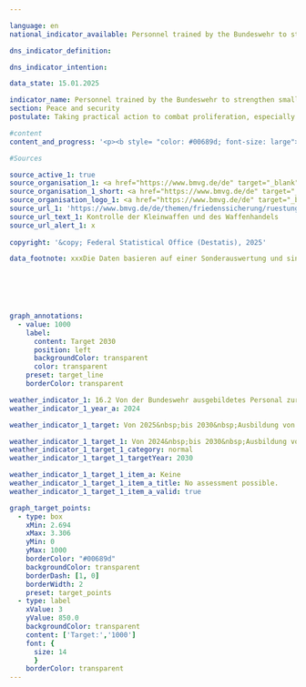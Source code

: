 ```yaml
---

language: en        
national_indicator_available: Personnel trained by the Bundeswehr to strengthen small arms control and ammunition security        

dns_indicator_definition:         

dns_indicator_intention:         

data_state: 15.01.2025        

indicator_name: Personnel trained by the Bundeswehr to strengthen small arms control and ammunition security        
section: Peace and security        
postulate: Taking practical action to combat proliferation, especially of small arms        

#content         
content_and_progress: '<p><b style= "color: #00689d; font-size: large">16.2&nbsp;Von der Bundeswehr ausgebildetes Personal zur Stärkung der Kleinwaffenkontrolle und Munitionssicherheit</b><br><br>xxx<br><br>The control of small arms and ammunition is a component of international arms control policy. Inadequate security measures regarding small arms and ammunition can lead to an escalation of conflicts and the illicit proliferation of weapons. The Bundeswehr contributes to this effort as part of its security policy responsibility by deploying experts in this field to train personnel in various regions of the world to strengthen small arms control and ammunition security.<br><br>This indicator represents the total number of people trained by the Bundeswehr in the areas of small arms control and ammunition security since 2024. The data is based on a special evaluation by the Bundeswehr Center for Verification Tasks.<br><br>The training covers topics such as storage security, weapons identification, ammunition transport, and documentation. A distinction is made between training in small arms control (identification, documentation, and registration) and training in storage and ammunition security (Physical Security and Stockpile Management, PSSM). The latter focuses on the safe storage and transport of ammunition and explosives, as well as on security precautions for ammunition depots, including their distances from civilian buildings. The various training courses last between a few days and several weeks. Approximately five to ten courses are conducted annually. Each course trains approximately 15&nbsp;to 60&nbsp;participants. The regional priorities are determined annually in consultation with the Federal Foreign Office. The current focus is on Southeast Europe, including Ukraine, West Africa, particularly the ECOWAS (Economic Community of West African States) region, and Central Asia.<br><br>In 2024, 182&nbsp;specialists were trained, including 33&nbsp;women and 149&nbsp;men. The politically defined goal is to train a total of at least 1,000&nbsp;people in this field between the beginning of 2024&nbsp;and the end of 2030. The required annual volume of training measures was reached in the first survey in 2024.<br><br>All trained individuals are considered equal in the indicator, regardless of the duration and intensity of the training, which somewhat limits its significance. Furthermore, no qualitative conclusions can be drawn from the indicator regarding the type of training or the subsequent practical application of the skills taught. Revision in the form of subsequent or ongoing monitoring of the content taught—if carried out—is not part of the indicator. Nor can it be determined to what extent or to what extent the trained individuals subsequently actually contribute to preventing the illegal proliferation of weapons.</p>'                

#Sources        

source_active_1: true
source_organisation_1: <a href="https://www.bmvg.de/de" target="_blank" onclick="return confirm_alert('x', 'En')">XXXBundesministerium der Verteidigung</a>
source_organisation_1_short: <a href="https://www.bmvg.de/de" target="_blank" onclick="return confirm_alert('x', 'En')">XXXBundesministerium der Verteidigung</a>
source_organisation_logo_1: <a href="https://www.bmvg.de/de" target="_blank" onclick="return confirm_alert('x', 'En')"><img src="https://dnsTestEnvironment.github.io/site/public/OrgImgEn/bmvg.png" alt="XXXBundesministerium der Verteidigung" title=" Click here to visit the homepage of the organizationXXXBundesministerium der Verteidigung" style="height:60px; width:148px; border:transparent"/></a>
source_url_1: 'https://www.bmvg.de/de/themen/friedenssicherung/ruestungskontrolle/kontrolle-der-kleinwaffen-und-des-waffenhandels'
source_url_text_1: Kontrolle der Kleinwaffen und des Waffenhandels
source_url_alert_1: x
        
copyright: '&copy; Federal Statistical Office (Destatis), 2025'        

data_footnote: xxxDie Daten basieren auf einer Sonderauswertung und sind nicht öffentlich zugänglich.        

        

        


graph_annotations:
  - value: 1000
    label:
      content: Target 2030
      position: left
      backgroundColor: transparent
      color: transparent
    preset: target_line
    borderColor: transparent                        

weather_indicator_1: 16.2 Von der Bundeswehr ausgebildetes Personal zur Stärkung der Kleinwaffenkontrolle und Munitionssicherheit
weather_indicator_1_year_a: 2024

weather_indicator_1_target: Von 2025&nbsp;bis 2030&nbsp;Ausbildung von mindestens 1&nbsp;000&nbsp;Personen durch Expertinnen und Experten der Bundeswehr

weather_indicator_1_target_1: Von 2024&nbsp;bis 2030&nbsp;Ausbildung von mindestens 1&nbsp;000&nbsp;Personen durch Expertinnen und Experten der Bundeswehr
weather_indicator_1_target_1_category: normal
weather_indicator_1_target_1_targetYear: 2030

weather_indicator_1_target_1_item_a: Keine
weather_indicator_1_target_1_item_a_title: No assessment possible.
weather_indicator_1_target_1_item_a_valid: true        

graph_target_points:
  - type: box
    xMin: 2.694
    xMax: 3.306
    yMin: 0
    yMax: 1000
    borderColor: "#00689d"
    backgroundColor: transparent
    borderDash: [1, 0]
    borderWidth: 2
    preset: target_points
  - type: label
    xValue: 3
    yValue: 850.0
    backgroundColor: transparent
    content: ['Target:','1000']
    font: {
      size: 14
      }
    borderColor: transparent        
---
```


